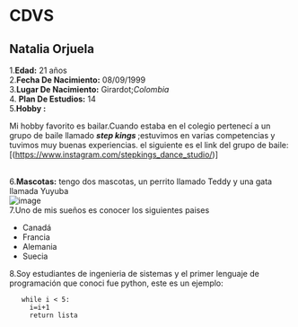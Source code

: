# CDVS
## Natalia Orjuela 

1.**Edad:** 21 años \
2.**Fecha De Nacimiento:** 08/09/1999 \
3.**Lugar De Nacimiento:** Girardot;*Colombia* \
4. **Plan De Estudios:** 14 \
5.**Hobby :** <p> Mi hobby favorito es bailar.Cuando estaba en el colegio pertenecí a un grupo de baile llamado <strong><em> step kings </em></strong> ;estuvimos en varias competencias y tuvimos muy buenas experiencias.
el siguiente es el link del grupo de baile:[(https://www.instagram.com/stepkings_dance_studio/)]</p>\
6.**Mascotas:** tengo dos mascotas, un perrito llamado Teddy y una gata llamada Yuyuba \
![image](https://user-images.githubusercontent.com/54339107/129972452-54b3c201-b619-43eb-8671-28fcfd90f604.png) \
7.Uno de mis sueños es conocer los siguientes paises 
* Canadá
* Francia
* Alemania
* Suecia

8.Soy estudiantes de ingenieria de sistemas y el primer lenguaje de programación que conoci fue python, este es un ejemplo: 
```
   while i < 5:
     i=i+1
     return lista
```


